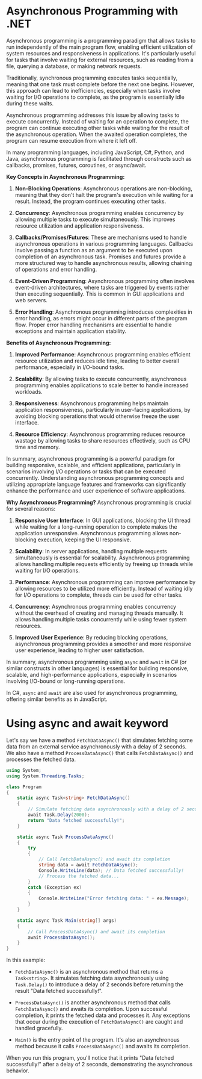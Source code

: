 # Asynchronous Programming with .NET

Asynchronous programming is a programming paradigm that allows tasks to run independently of the main program flow, enabling efficient utilization of system resources and responsiveness in applications. It's particularly useful for tasks that involve waiting for external resources, such as reading from a file, querying a database, or making network requests.

Traditionally, synchronous programming executes tasks sequentially, meaning that one task must complete before the next one begins. However, this approach can lead to inefficiencies, especially when tasks involve waiting for I/O operations to complete, as the program is essentially idle during these waits.

Asynchronous programming addresses this issue by allowing tasks to execute concurrently. Instead of waiting for an operation to complete, the program can continue executing other tasks while waiting for the result of the asynchronous operation. When the awaited operation completes, the program can resume execution from where it left off.

In many programming languages, including JavaScript, C#, Python, and Java, asynchronous programming is facilitated through constructs such as callbacks, promises, futures, coroutines, or async/await.

**Key Concepts in Asynchronous Programming:**

1. **Non-Blocking Operations**: Asynchronous operations are non-blocking, meaning that they don't halt the program's execution while waiting for a result. Instead, the program continues executing other tasks.

2. **Concurrency**: Asynchronous programming enables concurrency by allowing multiple tasks to execute simultaneously. This improves resource utilization and application responsiveness.

3. **Callbacks/Promises/Futures**: These are mechanisms used to handle asynchronous operations in various programming languages. Callbacks involve passing a function as an argument to be executed upon completion of an asynchronous task. Promises and futures provide a more structured way to handle asynchronous results, allowing chaining of operations and error handling.

4. **Event-Driven Programming**: Asynchronous programming often involves event-driven architectures, where tasks are triggered by events rather than executing sequentially. This is common in GUI applications and web servers.

5. **Error Handling**: Asynchronous programming introduces complexities in error handling, as errors might occur in different parts of the program flow. Proper error handling mechanisms are essential to handle exceptions and maintain application stability.

**Benefits of Asynchronous Programming:**

1. **Improved Performance**: Asynchronous programming enables efficient resource utilization and reduces idle time, leading to better overall performance, especially in I/O-bound tasks.

2. **Scalability**: By allowing tasks to execute concurrently, asynchronous programming enables applications to scale better to handle increased workloads.

3. **Responsiveness**: Asynchronous programming helps maintain application responsiveness, particularly in user-facing applications, by avoiding blocking operations that would otherwise freeze the user interface.

4. **Resource Efficiency**: Asynchronous programming reduces resource wastage by allowing tasks to share resources effectively, such as CPU time and memory.

In summary, asynchronous programming is a powerful paradigm for building responsive, scalable, and efficient applications, particularly in scenarios involving I/O operations or tasks that can be executed concurrently. Understanding asynchronous programming concepts and utilizing appropriate language features and frameworks can significantly enhance the performance and user experience of software applications.

**Why Asynchronous Programming?**
Asynchronous programming is crucial for several reasons:

1. **Responsive User Interface**: In GUI applications, blocking the UI thread while waiting for a long-running operation to complete makes the application unresponsive. Asynchronous programming allows non-blocking execution, keeping the UI responsive.

2. **Scalability**: In server applications, handling multiple requests simultaneously is essential for scalability. Asynchronous programming allows handling multiple requests efficiently by freeing up threads while waiting for I/O operations.

3. **Performance**: Asynchronous programming can improve performance by allowing resources to be utilized more efficiently. Instead of waiting idly for I/O operations to complete, threads can be used for other tasks.

4. **Concurrency**: Asynchronous programming enables concurrency without the overhead of creating and managing threads manually. It allows handling multiple tasks concurrently while using fewer system resources.

5. **Improved User Experience**: By reducing blocking operations, asynchronous programming provides a smoother and more responsive user experience, leading to higher user satisfaction.

In summary, asynchronous programming using `async` and `await` in C# (or similar constructs in other languages) is essential for building responsive, scalable, and high-performance applications, especially in scenarios involving I/O-bound or long-running operations.

In C#, `async` and `await` are also used for asynchronous programming, offering similar benefits as in JavaScript. 

# Using async and await keyword

Let's say we have a method `FetchDataAsync()` that simulates fetching some data from an external service asynchronously with a delay of 2 seconds. We also have a method `ProcessDataAsync()` that calls `FetchDataAsync()` and processes the fetched data.

```csharp
using System;
using System.Threading.Tasks;

class Program
{
    static async Task<string> FetchDataAsync()
    {
        // Simulate fetching data asynchronously with a delay of 2 seconds
        await Task.Delay(2000);
        return "Data fetched successfully!";
    }

    static async Task ProcessDataAsync()
    {
        try
        {
            // Call FetchDataAsync() and await its completion
            string data = await FetchDataAsync();
            Console.WriteLine(data); // Data fetched successfully!
            // Process the fetched data...
        }
        catch (Exception ex)
        {
            Console.WriteLine("Error fetching data: " + ex.Message);
        }
    }

    static async Task Main(string[] args)
    {
        // Call ProcessDataAsync() and await its completion
        await ProcessDataAsync();
    }
}
```

In this example:

- `FetchDataAsync()` is an asynchronous method that returns a `Task<string>`. It simulates fetching data asynchronously using `Task.Delay()` to introduce a delay of 2 seconds before returning the result "Data fetched successfully!".

- `ProcessDataAsync()` is another asynchronous method that calls `FetchDataAsync()` and awaits its completion. Upon successful completion, it prints the fetched data and processes it. Any exceptions that occur during the execution of `FetchDataAsync()` are caught and handled gracefully.

- `Main()` is the entry point of the program. It's also an asynchronous method because it calls `ProcessDataAsync()` and awaits its completion.

When you run this program, you'll notice that it prints "Data fetched successfully!" after a delay of 2 seconds, demonstrating the asynchronous behavior.
